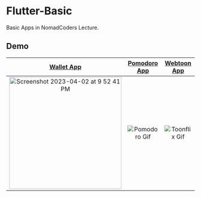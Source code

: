 # Flutter-Basic

Basic Apps in NomadCoders Lecture.

## Demo

|[Wallet App](./wallet)|[Pomodoro App](./pomodoro)|[Webtoon App](./webtoon)
|:---:|:---:|:---:|
|<img width="300" alt="Screenshot 2023-04-02 at 9 52 41 PM" src="https://user-images.githubusercontent.com/64528476/229357259-5680bbfa-e80f-4e2c-8acb-dab4f8777bc2.png">|![Pomodoro Gif](https://user-images.githubusercontent.com/64528476/229980482-98c44bc1-2fd2-4502-bd49-518d56db0943.gif)|![Toonflix Gif](https://user-images.githubusercontent.com/64528476/230321335-a64d7ea2-703e-4935-9f21-c6d7922fbe45.gif)


